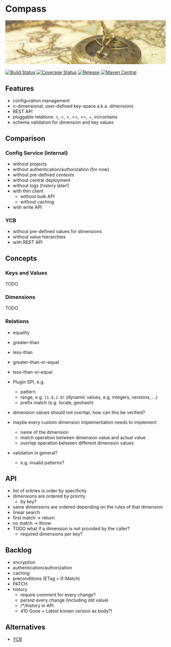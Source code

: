 # Compass

[![Compass](docs/compass.jpg)](http://pixabay.com/en/map-of-the-world-compass-antique-429784/)

[![Build Status](https://img.shields.io/travis/zalando/compass.svg)](https://travis-ci.org/zalando/compass)
[![Coverage Status](https://img.shields.io/coveralls/zalando/compass.svg)](https://coveralls.io/r/zalando/compass)
[![Release](https://img.shields.io/github/release/zalando/compass.svg)](https://github.com/zalando/compass/releases)
[![Maven Central](https://img.shields.io/maven-central/v/org.zalando/compass-parent.svg)](https://maven-badges.herokuapp.com/maven-central/org.zalando/compass-parent)

## Features

- configuration management
- n-dimensional, user-defined key-space a.k.a. *dimensions*
- REST API
- pluggable relations: =, <, >, <=, >=, ~, in/contains
- schema validation for dimension and key values

## Comparison

### Config Service (internal)

- without projects
- without authentication/authorization (for now)
- without pre-defined *contexts*
- without central deployment
- without logs (history later!)
- with thin client
  - without bulk API
  - without caching
- with write API

### YCB

- without pre-defined values for dimensions
- without value hierarchies
- with REST API

## Concepts

### Keys and Values

TODO

### Dimensions

TODO

### Relations

- equality
- greater-than
- less-than
- greater-than-or-equal
- less-than-or-equal

- Plugin SPI, e.g.
  - pattern
  - range, e.g. `[1.0,2.0)` (dynamic values, e.g. integers, versions, ...)
  - prefix match (e.g. locale, geohash)
- dimension values should not *overlap*, how can this be verified?
- maybe every custom dimension implementation needs to implement:
  - name of the dimension
  - *match* operation between dimension value and actual value
  - *overlap* operation between different dimension values
- validation in general?
  - e.g. invalid patterns?

## API

- list of entries is order by specificity
- dimensions are ordered by priority
  - by key?
- same dimensions are ordered depending on the rules of that dimension
- linear search
- first match -> return
- no match -> throw
- TODO what if a dimension is not provided by the caller?
  - required dimensions per key?

## Backlog

- encryption
- authentication/authorization
- caching
- preconditions (ETag + If-Match)
- PATCH
- history
  - require comment for every change?
  - persist every change (including old value)
  - /*/history in API 
  - 410 Gone + Latest known version as body?!

## Alternatives

- [YCB](https://github.com/yahoo/ycb-java)